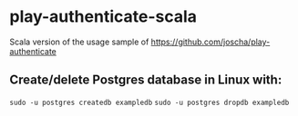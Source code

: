 # play-authenticate-scala
Scala version of the usage sample of https://github.com/joscha/play-authenticate

## Create/delete Postgres database in Linux with:

`sudo -u postgres createdb exampledb`
`sudo -u postgres dropdb exampledb`
